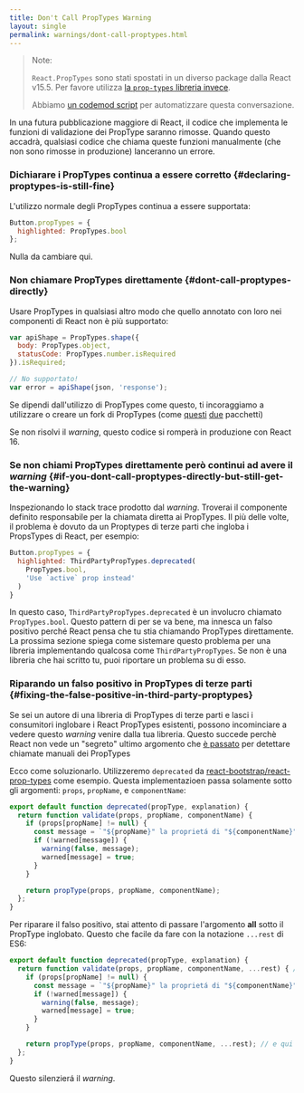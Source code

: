 ```yaml
---
title: Don't Call PropTypes Warning
layout: single
permalink: warnings/dont-call-proptypes.html
---
```


> Note:
>
> `React.PropTypes` sono stati spostati in un diverso package dalla React v15.5. Per favore utilizza [la `prop-types` libreria invece](https://www.npmjs.com/package/prop-types).
>
>Abbiamo [un codemod script](/blog/2017/04/07/react-v15.5.0.html#migrating-from-react.proptypes) per automatizzare questa conversazione.

In una futura pubblicazione maggiore di React, il codice che implementa le funzioni di validazione dei PropType saranno rimosse. Quando questo accadrà, qualsiasi codice che chiama queste funzioni manualmente (che non sono rimosse in produzione) lanceranno un errore.

### Dichiarare i PropTypes continua a essere corretto {#declaring-proptypes-is-still-fine}

L'utilizzo normale degli PropTypes continua a essere supportata:

```javascript
Button.propTypes = {
  highlighted: PropTypes.bool
};
```

Nulla da cambiare qui.

### Non chiamare PropTypes direttamente {#dont-call-proptypes-directly}

Usare PropTypes in qualsiasi altro modo che quello annotato con loro nei componenti di React non è più supportato:

```javascript
var apiShape = PropTypes.shape({
  body: PropTypes.object,
  statusCode: PropTypes.number.isRequired
}).isRequired;

// No supportato!
var error = apiShape(json, 'response');
```

Se dipendi dall'utilizzo di PropTypes come questo, ti incoraggiamo a utilizzare o creare un fork di PropTypes (come [questi](https://github.com/aackerman/PropTypes) [due](https://github.com/developit/proptypes) pacchetti)

Se non risolvi il _warning_, questo codice si romperà in produzione con React 16.

### Se non chiami PropTypes direttamente però continui ad avere il _warning_ {#if-you-dont-call-proptypes-directly-but-still-get-the-warning}

Inspezionando lo stack trace prodotto dal _warning_. Troverai il componente definito responsabile per la chiamata diretta ai PropTypes. Il più delle volte, il problema è dovuto da un Proptypes di terze parti che ingloba i PropsTypes di React, per esempio:

```js
Button.propTypes = {
  highlighted: ThirdPartyPropTypes.deprecated(
    PropTypes.bool,
    'Use `active` prop instead'
  )
}
```
In questo caso, `ThirdPartyPropTypes.deprecated` è un involucro chiamato `PropTypes.bool`. Questo pattern di per se va bene, ma innesca un falso positivo perché React pensa che tu stia chiamando PropTypes direttamente. La prossima sezione spiega come sistemare questo problema per una libreria implementando qualcosa come `ThirdPartyPropTypes`. Se non è una libreria che hai scritto tu, puoi riportare un problema su di esso.

### Riparando un falso positivo in PropTypes di terze parti {#fixing-the-false-positive-in-third-party-proptypes}

Se sei un autore di una libreria di PropTypes di terze parti e lasci i consumitori inglobare i React PropTypes esistenti, possono incominciare a vedere questo _warning_ venire dalla tua libreria. Questo succede perchè React non vede un "segreto" ultimo argomento che [è passato](https://github.com/facebook/react/pull/7132) per detettare chiamate manuali dei PropTypes

Ecco come soluzionarlo. Utilizzeremo `deprecated` da [react-bootstrap/react-prop-types](https://github.com/react-bootstrap/react-prop-types/blob/0d1cd3a49a93e513325e3258b28a82ce7d38e690/src/deprecated.js) come esempio. Questa implementazioen passa solamente sotto gli argomenti: `props`, `propName`, e `componentName`:

```javascript
export default function deprecated(propType, explanation) {
  return function validate(props, propName, componentName) {
    if (props[propName] != null) {
      const message = `"${propName}" la proprietá di "${componentName}" è stata deprecata.\n${explanation}`;
      if (!warned[message]) {
        warning(false, message);
        warned[message] = true;
      }
    }

    return propType(props, propName, componentName);
  };
}
```
Per riparare il falso positivo, stai attento di passare l'argomento **all** sotto il PropType inglobato. Questo che facile da fare con la notazione `...rest` di ES6:

```javascript
export default function deprecated(propType, explanation) {
  return function validate(props, propName, componentName, ...rest) { // Nota ...rest qui
    if (props[propName] != null) {
      const message = `"${propName}" la proprietá di "${componentName}" è stata deprecata.\n${explanation}`;
      if (!warned[message]) {
        warning(false, message);
        warned[message] = true;
      }
    }

    return propType(props, propName, componentName, ...rest); // e qui
  };
}
```
Questo silenzierá il _warning_.
